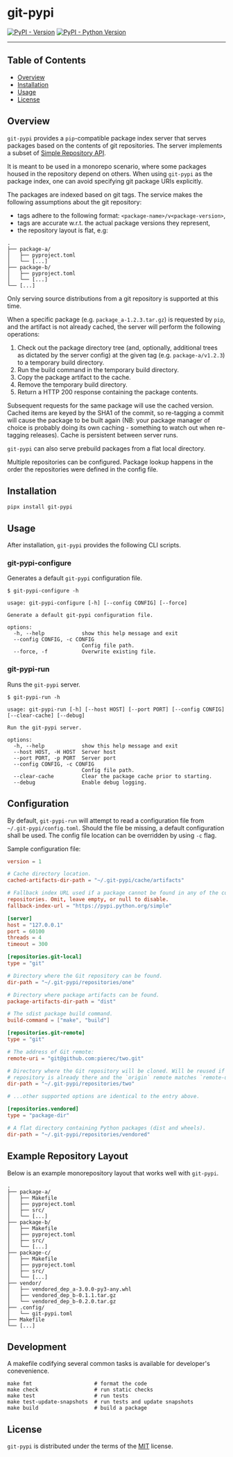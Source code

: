 # git-pypi

[![PyPI - Version](https://img.shields.io/pypi/v/git-pypi.svg)](https://pypi.org/project/git-pypi)
[![PyPI - Python Version](https://img.shields.io/pypi/pyversions/git-pypi.svg)](https://pypi.org/project/git-pypi)

-----

## Table of Contents

- [Overview](#overview)
- [Installation](#installation)
- [Usage](#usage)
- [License](#license)

## Overview

`git-pypi` provides a `pip`-compatible package index server that serves
packages based on the contents of git repositories. The server implements a
subset of [Simple Repository API](https://packaging.python.org/en/latest/specifications/simple-repository-api/).

It is meant to be used in a monorepo scenario, where some packages housed in
the repository depend on others. When using `git-pypi` as the package index,
one can avoid specifying git package URIs explicitly.

The packages are indexed based on git tags. The service makes the following
assumptions about the git repository:

* tags adhere to the following format: `<package-name>/v<package-version>`,
* tags are accurate w.r.t. the actual package versions they represent,
* the repository layout is flat, e.g:

```
.
├── package-a/
│   ├── pyproject.toml
│   └── [...]
├── package-b/
│   ├── pyproject.toml
│   └── [...]
└── [...]
```

Only serving source distributions from a git repository is supported at this
time.

When a specific package (e.g. `package_a-1.2.3.tar.gz`) is requested by `pip`,
and the artifact is not already cached, the server will perform the following
operations:

1. Check out the package directory tree (and, optionally, additional trees as
   dictated by the server config) at the given tag (e.g. `package-a/v1.2.3`) to
   a temporary build directory.
2. Run the build command in the temporary build directory.
3. Copy the package artifact to the cache.
4. Remove the temporary build directory.
5. Return a HTTP 200 response containing the package contents.

Subsequent requests for the same package will use the cached version. Cached
items are keyed by the SHA1 of the commit, so re-tagging a commit will cause
the package to be built again (NB: your package manager of choice is probably
doing its own caching - something to watch out when re-tagging releases).
Cache is persistent between server runs.

`git-pypi` can also serve prebuild packages from a flat local directory.

Multiple repositories can be configured. Package lookup happens in the order
the repositories were defined in the config file.

## Installation

```console
pipx install git-pypi
```

## Usage

After installation, `git-pypi` provides the following CLI scripts.

### git-pypi-configure

Generates a default `git-pypi` configuration file.

```console
$ git-pypi-configure -h

usage: git-pypi-configure [-h] [--config CONFIG] [--force]

Generate a default git-pypi configuration file.

options:
  -h, --help            show this help message and exit
  --config CONFIG, -c CONFIG
                        Config file path.
  --force, -f           Overwrite existing file.
```

### git-pypi-run

Runs the `git-pypi` server.

```console
$ git-pypi-run -h

usage: git-pypi-run [-h] [--host HOST] [--port PORT] [--config CONFIG] [--clear-cache] [--debug]

Run the git-pypi server.

options:
  -h, --help            show this help message and exit
  --host HOST, -H HOST  Server host
  --port PORT, -p PORT  Server port
  --config CONFIG, -c CONFIG
                        Config file path.
  --clear-cache         Clear the package cache prior to starting.
  --debug               Enable debug logging.
```

## Configuration

By default, `git-pypi-run` will attempt to read a configuration file from
`~/.git-pypi/config.toml`. Should the file be missing, a default configuration
shall be used. The config file location can be overridden by using `-c` flag.

Sample configuration file:

```toml
version = 1

# Cache directory location.
cached-artifacts-dir-path = "~/.git-pypi/cache/artifacts"

# Fallback index URL used if a package cannot be found in any of the configured
repositories. Omit, leave empty, or null to disable.
fallback-index-url = "https://pypi.python.org/simple"

[server]
host = "127.0.0.1"
port = 60100
threads = 4
timeout = 300

[repositories.git-local]
type = "git"

# Directory where the Git repository can be found.
dir-path = "~/.git-pypi/repositories/one"

# Directory where package artifacts can be found.
package-artifacts-dir-path = "dist"

# The sdist package build command.
build-command = ["make", "build"]

[repositories.git-remote]
type = "git"

# The address of Git remote:
remote-uri = "git@github.com:pierec/two.git"

# Directory where the Git repository will be cloned. Will be reused if the
# repository is already there and the `origin` remote matches `remote-uri`.
dir-path = "~/.git-pypi/repositories/two"

# ...other supported options are identical to the entry above.

[repositories.vendored]
type = "package-dir"

# A flat directory containing Python packages (dist and wheels).
dir-path = "~/.git-pypi/repositories/vendored"
```

## Example Repository Layout

Below is an example monorepository layout that works well with `git-pypi`.

```
.
├── package-a/
│   ├── Makefile
│   ├── pyproject.toml
│   ├── src/
│   └── [...]
├── package-b/
│   ├── Makefile
│   ├── pyproject.toml
│   ├── src/
│   └── [...]
├── package-c/
│   ├── Makefile
│   ├── pyproject.toml
│   ├── src/
│   └── [...]
├── vendor/
│   ├── vendored_dep_a-3.0.0-py3-any.whl
│   ├── vendored_dep_b-0.1.1.tar.gz
│   └── vendored_dep_b-0.2.0.tar.gz
├── .config/
│   └── git-pypi.toml
├── Makefile
└── [...]
```

## Development

A makefile codifying several common tasks is available for developer's
conevenience.

```console
make fmt                    # format the code
make check                  # run static checks
make test                   # run tests
make test-update-snapshots  # run tests and update snapshots
make build                  # build a package
```

## License

`git-pypi` is distributed under the terms of the [MIT](https://spdx.org/licenses/MIT.html) license.
